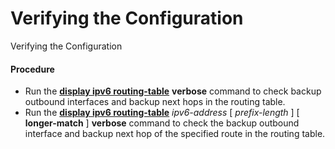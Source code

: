Verifying the Configuration
===========================

Verifying the Configuration

#### Procedure

* Run the [**display ipv6 routing-table**](cmdqueryname=display+ipv6+routing-table) **verbose** command to check backup outbound interfaces and backup next hops in the routing table.
* Run the [**display ipv6 routing-table**](cmdqueryname=display+ipv6+routing-table) *ipv6-address* [ *prefix-length* ] [ **longer-match** ] **verbose** command to check the backup outbound interface and backup next hop of the specified route in the routing table.